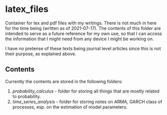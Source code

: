 # latex_files
Container for tex and pdf files with my writings. There is not much in here for the time being (written as of 2021-07-17).
The contents of this folder are intended to serve as a future reference for my own use, so that
I can access the information that I might need from any device I might be working on.

I have no pretense of these texts being journal level articles since this is not their purpose, as explained above.

## Contents
Currently the contents are stored in the following folders:
1. *probability_calculus* - folder for storing all things that are mostly related to probability.
2. *time_series_analysis* - folder for storing notes on ARMA, GARCH class of processes, esp. on the estimation of model parameters.

